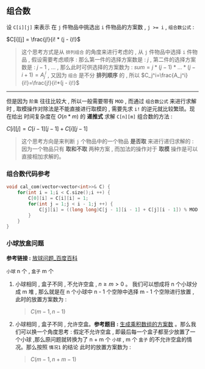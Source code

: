 #

## 组合数

设 `C[i][j]` 来表示 在 `j` 件物品中挑选出 `i` 件物品的方案数 , `j >= i` , `组合数公式` :

$C[i][j] = \frac{j!}{i! * (j - i)!}$

> 这个思考方式是从 `排列组合` 的角度来进行考虑的 , 从 `j` 件物品中选择 `i` 件物品 , 假设需要考虑顺序 : 那么第一件的选择方案数是 : $j$ , 第二件的选择方案数是 : $j - 1$ , ... , 那么此时可供选择的方案数为 : $sum = j*(j - 1)*...*(j - i + 1)=A_j^i$ , 又因为 `组合` 是不分 __排列顺序__ 的 , 所以 $C_j^i=\frac{A_j^i}{i!}=\frac{j!}{i!*(j - i)!}$

---

但是因为 `阶乘` 往往比较大 , 所以一般需要带有 `MOD` , 而通过 `组合数公式` 来进行求解时 , 取模操作对除法是不能直接进行取模的 , 需要先求 `i!` 的逆元就比较繁琐。现在给出 时间复杂度在 $O(n * m)$ 的 **递推式** 求解 `C[n][m]` 组合数的方法 :

$C[i][j] = C[i-1][j-1] + C[i][j-1]$

> 这个思考方向是来判断 `j` 个物品中的一个物品 **是否取** 来进行递归求解的 : 因为一个物品只有 **取和不取** 两种方案 , 而加法的操作对于 __取模__ 操作是可以直接相加求解的。

### 组合数代码参考

```cpp
void cal_com(vector<vector<int>>& C) {
    for(int i = 1;i < C.size();i ++) {
        C[0][i] = C[i][i] = 1;
        for(int j = 1;j < i - 1;j ++) {
            C[j][i] = ((long long)C[j - 1][i - 1] + C[j][i - 1]) % MOD;
        }
    }
}
```

### 小球放盒问题

__参考链接 :__ [放球问题_百度百科](https://baike.baidu.com/item/%E6%94%BE%E7%90%83%E9%97%AE%E9%A2%98/12740706)

`小球` n 个 , `盒子` m 个

1. 小球相同 , 盒子不同 , 不允许空盒 , $n \ge m > 0$ 。 我们可以想成将 n 个小球分成 m 堆 , 那么就是在 n 个小球中 n - 1 个空隙中选择 m - 1 个空隙进行放置 , 此时的放置方案数为 :
   > $C(m - 1,n - 1)$
2. 小球相同 , 盒子不同 , 允许空盒。__参考题目 :__ [生成乘积数组的方案数](https://leetcode-cn.com/problems/count-ways-to-make-array-with-product/) 。那么我们可以换一个角度思考 : 假定不允许空盒 , 即最后每一个盒子都至少放置了一个小球 ,那么原问题就转换为了 n + m 个 `小球` , m 个 `盒子` 的不允许空盒的情况。那么按照 `情况1` 的结论 此时的放置方案数为 :
   > $C(m - 1,n + m - 1)$
